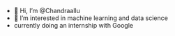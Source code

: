 - 👋 Hi, I’m @Chandraallu
- 👀 I’m interested in machine learning and data science
- currently doing an internship with Google 
<!---
Chandraallu/Chandraallu is a ✨ special ✨ repository because its `README.md` (this file) appears on your GitHub profile.
You can click the Preview link to take a look at your changes.
--->
